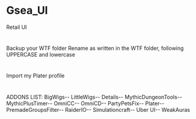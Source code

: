 # Gsea_UI
Retail UI
#
Backup your WTF folder
Rename as written in the WTF folder, following UPPERCASE and lowercase
#
Import my Plater profile
#
ADDONS LIST:
BigWigs--
LittleWigs--
Details--
MythicDungeonTools--
MythicPlusTimer--
OmniCC--
OmniCD--
PartyPetsFix--
Plater--
PremadeGroupsFilter--
RaiderIO--
Simulationcraft--
Uber UI--
WeakAuras
